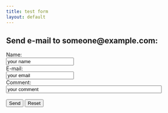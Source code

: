 ```yaml
---
title: test form
layout: default
---
```

<!DOCTYPE html>
<html>
<body>

<h2>Send e-mail to someone@example.com:</h2>

<form action="MAILTO:someone@example.com" method="post" enctype="text/plain">
Name:<br>
<input type="text" name="name" value="your name"><br>
E-mail:<br>
<input type="text" name="mail" value="your email"><br>
Comment:<br>
<input type="text" name="comment" value="your comment" size="50"><br><br>
<input type="submit" value="Send">
<input type="reset" value="Reset">
</form>

</body>
</html>
